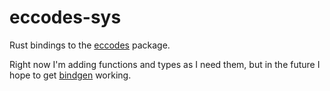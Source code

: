 # eccodes-sys
Rust bindings to the [eccodes](https://confluence.ecmwf.int/display/ECC) package.

Right now I'm adding functions and types as I need them, but in the future I hope to get [bindgen](https://github.com/rust-lang/rust-bindgen) working.
